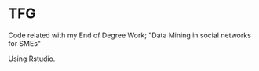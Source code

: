 # TFG
Code related with my End of Degree Work; "Data Mining in social networks for SMEs" 

Using Rstudio.
